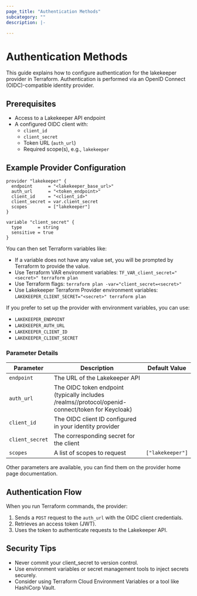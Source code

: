 ```yaml
---
page_title: "Authentication Methods"
subcategory: ""
description: |-

---
```


# Authentication Methods

This guide explains how to configure authentication for the lakekeeper provider in Terraform.
Authentication is performed via an OpenID Connect (OIDC)-compatible identity provider.

## Prerequisites

* Access to a Lakekeeper API endpoint
* A configured OIDC client with:
    * `client_id`
    * `client_secret`
    * Token URL (`auth_url`)
    * Required scope(s), e.g., `lakekeeper`

## Example Provider Configuration

```hcl
provider "lakekeeper" {
  endpoint      = "<lakekeeper_base_url>"
  auth_url      = "<token_endpoint>"
  client_id     = "<client_id>"
  client_secret = var.client_secret
  scopes        = ["lakekeeper"]
}

variable "client_secret" {
  type      = string
  sensitive = true
}
```

You can then set Terraform variables like:
- If a variable does not have any value set, you will be prompted by Terraform to provide the value.
- Use Terraform VAR environment variables: `TF_VAR_client_secret="<secret>" terraform plan`
- Use Terraform flags: `terraform plan -var="client_secret=<secret>"`
- Use Lakekeeper Terraform Provider environment variables: `LAKEKEEPER_CLIENT_SECRET="<secret>" terraform plan`

If you prefer to set up the provider with environment variables, you can use:
- `LAKEKEEPER_ENDPOINT`
- `LAKEKEEPER_AUTH_URL`
- `LAKEKEEPER_CLIENT_ID`
- `LAKEKEEPER_CLIENT_SECRET`

### Parameter Details

| Parameter       | Description                                                                                             | Default Value    |
| --------------- | ------------------------------------------------------------------------------------------------------- | ---------------- |
| `endpoint`      | The URL of the Lakekeeper API                                                                           |
| `auth_url`      | The OIDC token endpoint (typically includes /realms/<realm>/protocol/openid-connect/token for Keycloak) |
| `client_id`     | The OIDC client ID configured in your identity provider                                                 |
| `client_secret` | The corresponding secret for the client                                                                 |
| `scopes`        | A list of scopes to request                                                                             | `["lakekeeper"]` |

Other parameters are available, you can find them on the provider home page documentation.


## Authentication Flow

When you run Terraform commands, the provider:

1. Sends a `POST` request to the `auth_url` with the OIDC client credentials.
2. Retrieves an access token (JWT).
3. Uses the token to authenticate requests to the Lakekeeper API.

## Security Tips

- Never commit your client_secret to version control.
- Use environment variables or secret management tools to inject secrets securely.
- Consider using Terraform Cloud Environment Variables or a tool like HashiCorp Vault.